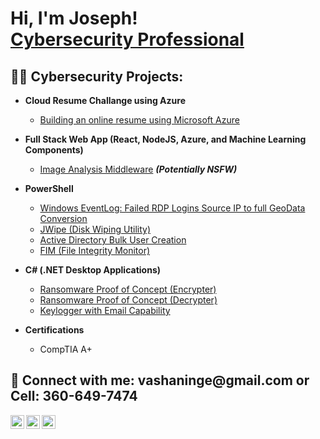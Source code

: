 <h1>Hi, I'm Joseph! <br/><a href="https://github.com/VaShan77"><a href="https://www.linkedin.com/in/josephvinge/">Cybersecurity Professional</a>

<h2>👨‍💻 Cybersecurity Projects:</h2>

- <b>Cloud Resume Challange using Azure</b>
  - [Building an online resume using Microsoft Azure](https://github.com/VaShan77/Cloud-Resume)
- <b>Full Stack Web App (React, NodeJS, Azure, and Machine Learning Components)</b>
  - [Image Analysis Middleware](https://github.com/joshmadakor1/4chan-Image-Analysis-Middleware-C964) <b><i>(Potentially NSFW)</b></i>
- <b>PowerShell</b>
  - [Windows EventLog: Failed RDP Logins Source IP to full GeoData Conversion](https://github.com/joshmadakor1/Sentinel-Lab)
  - [JWipe (Disk Wiping Utility)](https://github.com/joshmadakor1/Jwipe.PowerShell)
  - [Active Directory Bulk User Creation](https://github.com/joshmadakor1/AD_PS)
  - [FIM (File Integrity Monitor)](https://github.com/joshmadakor1/PowerShell-Integrity-FIM)
- <b>C# (.NET Desktop Applications)</b>
  - [Ransomware Proof of Concept (Encrypter)](https://github.com/joshmadakor1/EncrypterPOC)
  - [Ransomware Proof of Concept (Decrypter)](https://github.com/joshmadakor1/DecrypterPOC)
  - [Keylogger with Email Capability](https://github.com/joshmadakor1/Key-Logger-With-Email)

- <b>Certifications</b>
  - CompTIA A+ <div data-iframe-width="150" data-iframe-height="270" data-share-badge-id="9725a467-f1d6-41c7-9d7a-f6d948948d5b" data-share-badge-host="https://www.credly.com"></div><script type="text/javascript" async src="//cdn.credly.com/assets/utilities/embed.js"></script>



<h2> 🤳 Connect with me: vashaninge@gmail.com or Cell: 360-649-7474 </h2>

[<img align="left" alt="vashaninge | Twitter" width="22px" src="https://cdn.jsdelivr.net/npm/simple-icons@v3/icons/twitter.svg" />][twitter]
[<img align="left" alt="vashaninge | LinkedIn" width="22px" src="https://cdn.jsdelivr.net/npm/simple-icons@v3/icons/linkedin.svg" />][linkedin]
[<img align="left" alt="josephvinge | Instagram" width="22px" src="https://cdn.jsdelivr.net/npm/simple-icons@v3/icons/instagram.svg" />][instagram]

[twitter]: https://twitter.com/VaShanInge
[instagram]: https://www.instagram.com/vashaninge/
[linkedin]: https://www.linkedin.com/in/josephvinge/

<!--
**VaShan77/VaShan77** is a ✨ _special_ ✨ repository because its `README.md` (this file) appears on your GitHub profile.

Here are some ideas to get you started:

- 🔭 I’m currently working on ...
- 🌱 I’m currently learning ...
- 👯 I’m looking to collaborate on ...
- 🤔 I’m looking for help with ...
- 💬 Ask me about ...
- 📫 How to reach me: ...
- 😄 Pronouns: ...
- ⚡ Fun fact: ...
-->
